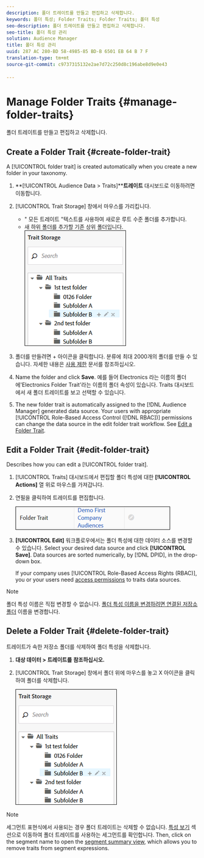 ```yaml
---
description: 폴더 트레이트를 만들고 편집하고 삭제합니다.
keywords: 폴더 특성; Folder Traits; Folder Traits; 폴더 특성
seo-description: 폴더 트레이트를 만들고 편집하고 삭제합니다.
seo-title: 폴더 특성 관리
solution: Audience Manager
title: 폴더 특성 관리
uuid: 287 AC 280-BD 58-4985-85 BD-B 6501 EB 64 B 7 F
translation-type: tm+mt
source-git-commit: c9737315132e2ae7d72c250d8c196abe8d9e0e43

---
```



# Manage Folder Traits {#manage-folder-traits}

폴더 트레이트를 만들고 편집하고 삭제합니다.

## Create a Folder Trait {#create-folder-trait}

A [!UICONTROL folder trait] is created automatically when you create a new folder in your taxonomy.

<!-- create-folder-trait.xml -->

1. **[!UICONTROL Audience Data > Traits]****트레이트** 대시보드로 이동하려면 이동합니다.
1. [!UICONTROL Trait Storage] 창에서 마우스를 가리킵니다.

   * &quot; 모든 트레이트 &quot;텍스트를 사용하여 새로운 루트 수준 폴더를 추가합니다.
   * 새 하위 폴더를 추가할 기존 상위 폴더입니다.
   ![](assets/folder_traits_create.PNG)

1. 폴더를 만들려면 + 아이콘을 클릭합니다. 분류에 최대 2000개의 폴더를 만들 수 있습니다. 자세한 내용은 [사용 제한](../../features/administration/usage-limits.md) 문서를 참조하십시오.
1. Name the folder and click **Save**. 예를 들어 Electronics 라는 이름의 폴더에&#39;Electronics Folder Trait&#39;라는 이름의 폴더 속성이 있습니다. Traits 대시보드에서 새 폴더 트레이트를 보고 선택할 수 있습니다.
1. The new folder trait is automatically assigned to the [!DNL Audience Manager] generated data source. Your users with appropriate [!UICONTROL Role-Based Access Control ([!DNL RBAC])] permissions can change the data source in the edit folder trait workflow. See [Edit a Folder Trait](../../features/traits/manage-folder-traits.md#edit-folder-trait).

## Edit a Folder Trait {#edit-folder-trait}

Describes how you can edit a [!UICONTROL folder trait].

<!-- edit-folder-trait.xml -->

1. [!UICONTROL Traits] 대시보드에서 편집할 폴더 특성에 대한 **[!UICONTROL Actions]** 열 위로 마우스를 가져갑니다.
1. 연필을 클릭하여 트레이트를 편집합니다.

   ![](assets/folder_traits_edit_border.png)

1. **[!UICONTROL Edit]** 워크플로우에서는 폴더 특성에 대한 데이터 소스를 변경할 수 있습니다. Select your desired data source and click **[!UICONTROL Save]**. Data sources are sorted numerically, by [!DNL DPID], in the drop-down box.

   If your company uses [!UICONTROL Role-Based Access Rights (RBAC)], you or your users need [access permissions](../../features/traits/about-folder-traits.md#role-based-access-controls) to traits data sources.

>[!NOTE]
>
>폴더 특성 이름은 직접 변경할 수 없습니다. [폴더 특성 이름을 변경하려면 연결된 저장소 폴더](../../features/traits/trait-storage.md#rename-delete-trait-storage-folder) 이름을 변경합니다.

## Delete a Folder Trait {#delete-folder-trait}

트레이트가 속한 저장소 폴더를 삭제하여 폴더 특성을 삭제합니다.

<!-- delete-folder-trait.xml -->

1. **대상 데이터 &gt; 트레이트를** **참조하십시오.**
1. [!UICONTROL Trait Storage] 창에서 폴더 위에 마우스를 놓고 X 아이콘을 클릭하여 폴더를 삭제합니다.

   ![단계 결과](assets/folder_traits_create.PNG)

>[!NOTE]
>
>세그먼트 표현식에서 사용되는 경우 폴더 트레이트는 삭제할 수 없습니다. [특성 보기](../../features/traits/trait-details-page.md) 섹션으로 이동하여 폴더 트레이트를 사용하는 세그먼트를 확인합니다. Then, click on the segment name to open the [segment summary view](../../features/segments/segment-summary-view.md), which allows you to remove traits from segment expressions.